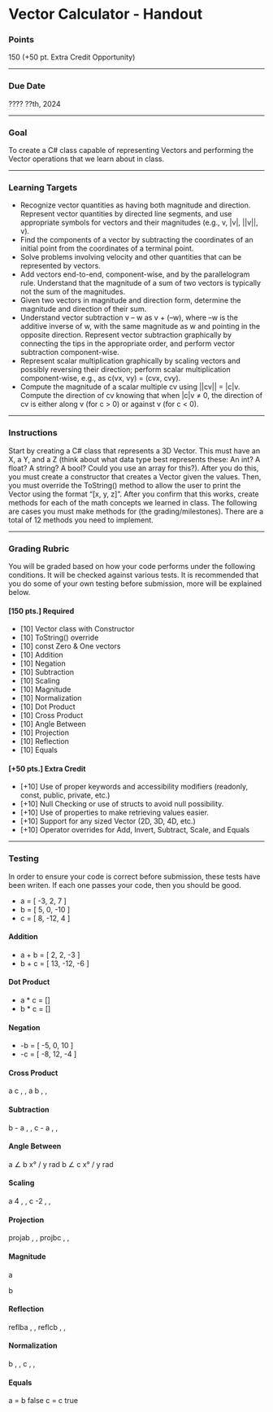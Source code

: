 # Vector Calculator - Handout

### Points
150 (+50 pt. Extra Credit Opportunity)

---

### Due Date
???? ??th, 2024

---

### Goal
To create a C# class capable of representing Vectors and performing the Vector operations that we learn about in class.

---

### Learning Targets
- Recognize vector quantities as having both magnitude and direction. Represent vector quantities by directed line segments, and use appropriate symbols for vectors and their magnitudes (e.g., v, |v|, ||v||, v).
- Find the components of a vector by subtracting the coordinates of an initial point from the coordinates of a terminal point.
- Solve problems involving velocity and other quantities that can be represented by vectors.
- Add vectors end-to-end, component-wise, and by the parallelogram rule. Understand that the magnitude of a sum of two vectors is typically not the sum of the magnitudes.
- Given two vectors in magnitude and direction form, determine the magnitude and direction of their sum.
- Understand vector subtraction v – w as v + (–w), where –w is the additive inverse of w, with the same magnitude as w and pointing in the opposite direction. Represent vector subtraction graphically by connecting the tips in the appropriate order, and perform vector subtraction component-wise.
- Represent scalar multiplication graphically by scaling vectors and possibly reversing their direction; perform scalar multiplication component-wise, e.g., as c(vx, vy) = (cvx, cvy).
- Compute the magnitude of a scalar multiple cv using ||cv|| = |c|v. Compute the direction of cv knowing that when |c|v ≠ 0, the direction of cv is either along v (for c > 0) or against v (for c < 0).

---

### Instructions
Start by creating a C# class that represents a 3D Vector. This must have an X, a Y, and a Z (think about what data type best represents these: An int? A float? A string? A bool? Could you use an array for this?). After you do this, you must create a constructor that creates a Vector given the values. Then, you must override the ToString() method to allow the user to print the Vector using the format “[x, y, z]”. After you confirm that this works, create methods for each of the math concepts we learned in class. The following are cases you must make methods for (the grading/milestones). There are a total of 12 methods you need to implement.

---

### Grading Rubric
You will be graded based on how your code performs under the following conditions. It will be checked against various tests. It is recommended that you do some of your own testing before submission, more will be explained below.

#### [150 pts.] Required
- [10] Vector class with Constructor
- [10] ToString() override
- [10] const Zero & One vectors
- [10] Addition
- [10] Negation
- [10] Subtraction
- [10] Scaling
- [10] Magnitude
- [10] Normalization
- [10] Dot Product
- [10] Cross Product
- [10] Angle Between
- [10] Projection
- [10] Reflection
- [10] Equals

#### [+50 pts.] Extra Credit
- [+10] Use of proper keywords and accessibility modifiers (readonly, const, public, private, etc.)
- [+10] Null Checking or use of structs to avoid null possibility.
- [+10] Use of properties to make retrieving values easier.
- [+10] Support for any sized Vector (2D, 3D, 4D, etc.)
- [+10] Operator overrides for Add, Invert, Subtract, Scale, and Equals

---

### Testing
In order to ensure your code is correct before submission, these tests have been writen. If each one passes your code, then you should be good.
- a = [ -3, 2, 7 ]
- b = [ 5, 0, -10 ]
- c = [ 8, -12, 4 ]

#### Addition
- a + b = [ 2, 2, -3 ]
- b + c = [ 13, -12, -6 ]

#### Dot Product
- a * c = []
- b * c = []

#### Negation
- -b = [ -5, 0, 10 ]
- -c = [ -8, 12, -4 ]

#### Cross Product
a  c
, , 
a  b
, , 

#### Subtraction
b - a
, , 
c - a
, , 

#### Angle Between
a ∠ b
x°   /   y rad
b ∠ c
x°   /   y rad

#### Scaling
a  4
, , 
c  -2
, , 

#### Projection
projab
, ,
projbc
, ,

#### Magnitude
a

b

#### Reflection
reflba
, ,
reflcb
, ,

#### Normalization
b
, , 
c
, , 

#### Equals
a = b
false
c = c
true
